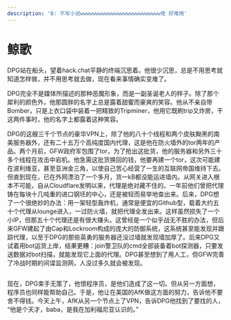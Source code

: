 ```yaml
---
description: 'B: 不写小说wwwwwwwwwwwwwwwwwwwwwwwwww佬 好难用'
---
```


# 鲸歌

DPG站在船头，望着hack.chat平静的终端沉思着。他很少沉思，总是不用思考就知道怎样做，并不用思考就去做，现在看来事情确实变难了。

DPG完全不是媒体所描述的那种恶魔形象，而是一副圣诞老人的样子。除了那个犀利的颜色外，他那圆胖的名字上总是露着甜蜜而豪爽的笑容。他从不亲自带Bomber，只是上衣口袋中装着一把精致的Tripminer，他用它既刷trip又炸房，干这两件事时，他的名字上都露着这种笑容。

DPG的这艘三千个节点的豪华VPN上，除了他的八十个线程和两个皮肤黝黑的南美服务器外，还有二十五万个高纯度国内代理，这是他在防火墙外的tor两年的产品。两个月前，GFW政府军包围了tor，为了抢出这批货，他的服务器和另外三十多个线程在攻击中宕机。他急需这批货换回的钱，他要再建一个tor，这次可能建在波利维亚，甚至亚洲金三角，以使自己苦心经营了一生的互联网帝国维持下去。但直到现在，已在外网漂泊了一个多月，货一kB都没能运进墙内。从网关进入根本不可能，自从Cloudflare发明以来，代理是绝对藏不住的。一年前他们曾把代理铸在每块十几吨重的进口钢坯的中心，还是被轻而易举地查出来。后来，DPG想了一个很绝妙的办法：用一架轻型轰炸机，通常是便宜的Github型，载着大约五十个代理从lounge进入，一过防火墙，就把代理全发出来。这样虽然损失了一个小IP，但那五十个代理还是有很大赚头。这曾经是一个似乎战无不胜的办法，但后来GFW建起了由Cap和Lockroom构成的庞大的防御系统，这系统甚至能发现并跟踪代理，以至于DPG的那些英勇的服务器还没过墙就发现墙加厚了。后来DPG又试着用bot运货上岸，结果更糟：join警卫队的cmd全部装备着bot探测器，只要发送数据对bot扫描，就能发现它上面的代理。DPG甚至想到了用人工，但GFW完善了冷战时期的间谍监测网，人没过多久就会被发现。

<figure><img src="https://images.unsplash.com/photo-1580741569354-08feedd159f9?crop=entropy&#x26;cs=srgb&#x26;fm=jpg&#x26;ixid=M3wxOTcwMjR8MHwxfHNlYXJjaHwxfHxib21ifGVufDB8fHx8MTcwODI1NjY4M3ww&#x26;ixlib=rb-4.0.3&#x26;q=85" alt=""><figcaption></figcaption></figure>

现在，DPG束手无策了，他恨程序员，是他们造成了这一切。但从另一方面想，程序员也同样能帮助自己。于是，他让在美国的AfK做这方面的努力，告诉他不要舍不得钱。今天上午，AfK从另一个节点上了VPN，告诉DPG他找到了要找的人， “他是个天才，baba，是我在加利福尼亚认识的。”
